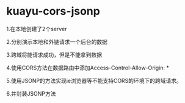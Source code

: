 # kuayu-cors-jsonp
1.在本地创建了2个server

2.分别演示本地和外链请求一个后台的数据

3.跨域将能请求成功，但是不能拿到数据

4.使用CORS方法在数据路由中添加Access-Control-Allow-Origin: * 

5.使用JSONP的方法实现ie浏览器等不能支持CORS的环境下的跨域请求。

6.并封装JSONP方法
